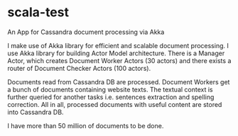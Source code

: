# scala-test
An App for  Cassandra document processing via Akka

I make use of Akka library for efficient and scalable document processing.
I use Akka library for building Actor Model architecture.
There is a Manager Actor, which creates Document Worker Actors (30 actors) and there exists a router of Document Checker Actors (100 actors).

Documents read from Cassandra DB are processed.
Document Workers get a bunch of documents containing website texts. The textual context is further queried for another tasks i.e. 
sentences extraction and spelling correction.
All in all, processed documents with useful content are stored into Cassandra DB.

I have more than 50 million of documents to be done.
